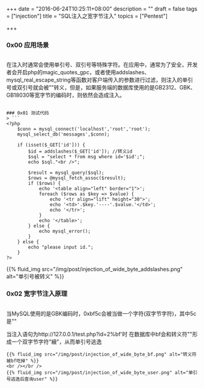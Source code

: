 +++
date = "2016-06-24T10:25:11+08:00"
description = ""
draft = false
tags = ["injection"]
title = "SQL注入之宽字节注入"
topics = ["Pentest"]

+++

### 0x00 应用场景
> ```
在注入时通常会使用单引号、双引号等特殊字符。在应用中，通常为了安全，开发者会开启php的magic_quotes_gpc，或者使用addslashes、mysql_real_escape_string等函数对客户端传入的参数进行过滤，则注入的单引号或双引号就会被"\"转义，但是，如果服务端的数据库使用的是GB2312、GBK、GB18030等宽字节的编码时，则依然会造成注入。
```

### 0x01 测试代码
> ```
<?php
    $conn = mysql_connect('localhost','root','root');
    mysql_select_db('messages',$conn);

    if (isset($_GET['id'])) {
        $id = addslashes($_GET['id']); //转义id
        $sql = "select * from msg where id='$id';";
        echo $sql."<br />";

        $result = mysql_query($sql);
        $rows = @mysql_fetch_assoc($result);
        if ($rows) {
            echo '<table align="left" border="1">';
            foreach ($rows as $key => $value) {
                echo '<tr align="lift" height="30">';
                echo '<td>'.$key.'----'.$value.'</td>';
                echo '</tr>';            
            }
            echo '</table>';
        } else {
            echo mysql_error();
        }
    } else {
        echo "please input id.";
    }
?>
```
{{% fluid_img src="/img/post/injection_of_wide_byte_addslashes.png" alt="单引号被转义" %}}

### 0x02 宽字节注入原理
> ```ini
当MySQL使用的是GBK编码时，0xbf5c会被当做一个字符(双字节字符)，其中5c是"\"

当注入语句为http://127.0.0.1/test.php?id=2%bf'时
在数据库中bf会和转义符"\"形成一个双字节字符"縗"，从而单引号逃逸
```
{{% fluid_img src="/img/post/injection_of_wide_byte_bf.png" alt="转义符被bf吃掉" %}}
<br /></br />
{{% fluid_img src="/img/post/injection_of_wide_byte_user.png" alt="单引号逃逸后查询user" %}}